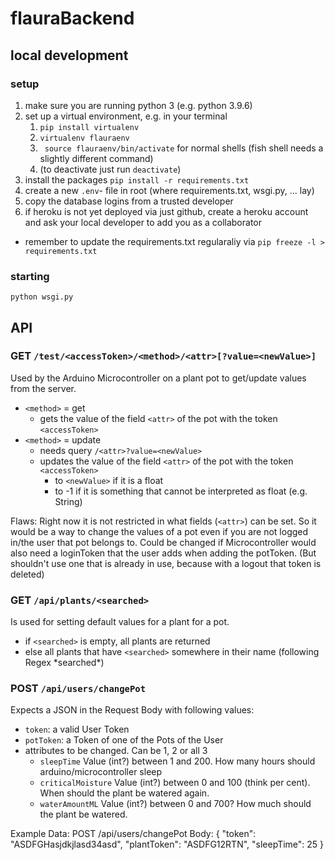 # flauraBackend

## local development
### setup
1. make sure you are running python 3 (e.g. python 3.9.6)
2. set up a virtual environment, e.g. in your terminal
   1. `pip install virtualenv`
   2. `virtualenv flauraenv`
   3. ` source flauraenv/bin/activate` for normal shells (fish shell needs a slightly different command)
   4. (to deactivate just run `deactivate`)
3. install the packages `pip install -r requirements.txt`
4. create a new `.env`- file in root (where requirements.txt, wsgi.py, ... lay)
5. copy the database logins from a trusted developer
6. if heroku is not yet deployed via just github, create a heroku account and ask your local developer to add you as a collaborator
- remember to update the requirements.txt regularaliy via `pip freeze -l > requirements.txt`

### starting
```
python wsgi.py
```

## API
### GET `/test/<accessToken>/<method>/<attr>[?value=<newValue>]`
Used by the Arduino Microcontroller on a plant pot to get/update values from the server.
- `<method>` = get
  - gets the value of the field `<attr>` of the pot with the token `<accessToken>`
- `<method>` = update
  - needs query `/<attr>?value=<newValue>`
  - updates the value of the field `<attr>` of the pot with the token `<accessToken>`
    - to `<newValue>` if it is a float
    - to -1 if it is something that cannot be interpreted as float (e.g. String)

Flaws: Right now it is not restricted in what fields (`<attr>`) can be set. So it would be a way to change the
values of a pot even if you are not logged in/the user that pot belongs to. Could be changed if Microcontroller would also need a loginToken that 
the user adds when adding the potToken. (But shouldn't use one that is already in use, because with a logout that token is deleted)

### GET `/api/plants/<searched>` 
Is used for setting default values for a plant for a pot.
- if `<searched>` is empty, all plants are returned
- else all plants that have `<searched>` somewhere in their name (following Regex \*searched\*)

### POST `/api/users/changePot` 
Expects a JSON in the Request Body with following values:
- `token`: a valid User Token
- `potToken`: a Token of one of the Pots of the User
- attributes to be changed. Can be 1, 2 or all 3
  - `sleepTime` Value (int?) between 1 and 200. How many hours should arduino/microcontroller sleep
  - `criticalMoisture` Value (int?) between 0 and 100 (think per cent). When should the plant be watered again.
  - `waterAmountML` Value (int?) between 0 and 700? How much should the plant be watered.

Example Data:
POST /api/users/changePot
Body:
{
    "token": "ASDFGHasjdkjlasd34asd",
    "plantToken": "ASDFG12RTN",
    "sleepTime": 25
}